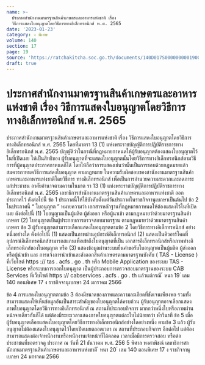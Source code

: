 ```yaml
---
name: >-
  ประกาศสำนักงานมาตรฐานสินค้าเกษตรและอาหารแห่งชาติ เรื่อง
  วิธีการแสดงใบอนุญาตโดยวิธีการทางอิเล็กทรอนิกส์ พ.ศ. 2565
date: '2023-01-23'
category: ง พิเศษ
volume: 140
section: 17
page: 19
source: 'https://ratchakitcha.soc.go.th/documents/140D017S0000000001900.pdf'
draft: true
---
```


# ประกาศสำนักงานมาตรฐานสินค้าเกษตรและอาหารแห่งชาติ เรื่อง วิธีการแสดงใบอนุญาตโดยวิธีการทางอิเล็กทรอนิกส์ พ.ศ. 2565

ประกาศสำนักงานมาตรฐานสินค้าเกษตรและอาหารแห่งชาติ เรื่อง วิธีการแสดงใบอนุญาตโดยวิธีการทางอิเล็กทรอนิกส์ พ.ศ. 2565 โดยที่มาตรา 13 (1) แห่งพระราชบัญญัติการปฏิบัติราชการทางอิเล็กทรอนิกส์ พ.ศ. 2565 บัญญัติว่าในกรณีที่กฎหมายกาหนดให้ผู้รับอนุญาตต้องแสดงใบอนุญาตไว้ในที่เปิดเผย ให้เป็นสิทธิของ ผู้รับอนุญาตที่จะแสดงใบอนุญาตนั้นโดยวิธีการทางอิเล็กทรอนิกส์ตามวิธีการที่ผู้อนุญาตประกาศกาหนดก็ได้ โดยให้ถือว่าการแสดงเช่นว่านั้นเป็นการชอบด้วยกฎหมายแล้ว สมควรกาหนดวิธีการแสดงใบอนุญาต ตามกฎหมาย ในความรับผิดชอบของสานักงานมาตรฐานสินค้าเกษตรและอาหารแห่งชาติโดยวิธีการ ทางอิเล็กทรอนิกส์ เพื่อเป็นการอำนวยความสะดวกและลดภาระแก่ประชาชน อาศัยอำนาจตามความในมาต รา 13 (1) แห่งพระราชบัญญัติการปฏิบัติราชการทางอิเล็กทรอนิกส์ พ.ศ. 2565 เลขาธิการสำนักงานมาตรฐานสินค้าเกษตรและอาหารแห่งชาติ ออกประกาศไว้ ดังต่อไปนี้ ข้อ 1 ประกาศนี้ให้ใช้บังคับตั้งแต่วันประกาศในราชกิจจานุเบกษาเป็นต้นไป ข้อ 2 ในประกาศนี้ “ ใบอนุญาต ” หมายความว่า เอกสารหลักฐานที่กฎหมายกาหนดให้ต้องแสดงไว้ในที่เปิดเผย ดังต่อไปนี้ (1) ใบอนุญาตเป็นผู้ผลิต ผู้ส่งออก หรือผู้นาเข้า ตามกฎหมายว่าด้วยมาตรฐานสินค้าเกษตร (2) ใบอนุญาตเป็นผู้ประกอบการตรวจสอบมาตรฐาน ตามกฎหมายว่าด้วยมาตรฐานสินค้าเกษตร ข้อ 3 ผู้รับอนุญาตสามารถเลือกแสดงใบอนุญาตตามข้อ 2 โดยวิธีการทางอิเล็กทรอนิกส์ อย่างหนึ่งอย่างใด ดังต่อไปนี้ (1) แสดงเป็นภาพผ่านอุปกรณ์อิเล็กทรอนิกส์ (2) แสดงเป็นคิวอาร์โคดที่อุปกรณ์อิเล็กทรอนิกส์สามารถสแกนเพื่อเข้าถึงใบอนุญาตที่เป็น เอกสารอิเล็กทรอนิกส์หรือภาพทำงอิเล็กทรอนิกส์ของใบอนุญาต หรือ (3) แสดงข้อมูลผ่านระบบยื่นคำขอรับใบอนุญาตเป็นผู้ผลิต ผู้ส่งออก หรือผู้นำเข้า และ การแจ้งการนำเข้าและส่งออกสินค้าเกษตรตามมาตรฐานบังคับ ( TAS - License ) ที่เว็บไซต์ https :// tas . acfs . go . th หรือ Mobile Application ของระบบ TAS - License หรือระบบการออกใบอนุญาต เป็นผู้ประกอบการตรวจสอบมาตรฐานของระบบ CAB Services ที่เว็บไซต์ https :// cabservices . acfs . go . th แล้วแต่กรณี ้ หนา 19 ่ เลม 140 ตอนพิเศษ 17 ง ราชกิจจานุเบกษา 24 มกราคม 2566

ข้อ 4 การแสดงใบอนุญาตตามข้อ 3 ต้องมีขนาดของภาพและความละเอียดที่ชัดเจนเพียงพอ รวมทั้งสามารถแสดงให้เห็นข้อมูลอันเป็นสาระสำคัญของใบอนุญาตได้ครบถ้วน ผู้รับอนุญาตอาจเลือกแสดงภาพใบอนุญาตโดยวิธีการทางอิเล็กทรอนิกส์ ณ สถานที่ประกอบกิจการ มากกว่าหนึ่งใบหรือภาพผ่านหน้าจอเดียวกันก็ได้ แต่ต้องมีระยะเวลาแสดงภาพใบอนุญาตแต่ละใบไม่น้อยกว่า ห้ำวินาที ข้อ 5 เมื่อผู้รับอนุญาตเลือกแสดงใบอนุญาตโดยวิธีการทางอิเล็กทรอนิกส์อย่างใดอย่างหนึ่ง ตามข้อ 3 แล้ว ผู้รับอนุญาตไม่ต้องแสดงใบอนุญาตไว้โดยเปิดเผยตลอดเวลา ณ สถานที่ประกอบกิจการ อีกต่อไป แต่ต้องสามารถแสดงต่อเจ้าพนักงานหรือพนักงานเจ้าหน้าที่ได้ตลอด เวลาเมื่อมีการตรวจสอบ หรือต่อประชาชนที่ขอตรวจดู ประกาศ ณ วันที่ 21 ธันวาคม พ.ศ. 256 5 พิศาล พงศาพิชณ์ เลขาธิการสานักงานมาตรฐานสินค้าเกษตรและอาหารแห่งชาติ ้ หนา 20 ่ เลม 140 ตอนพิเศษ 17 ง ราชกิจจานุเบกษา 24 มกราคม 2566
